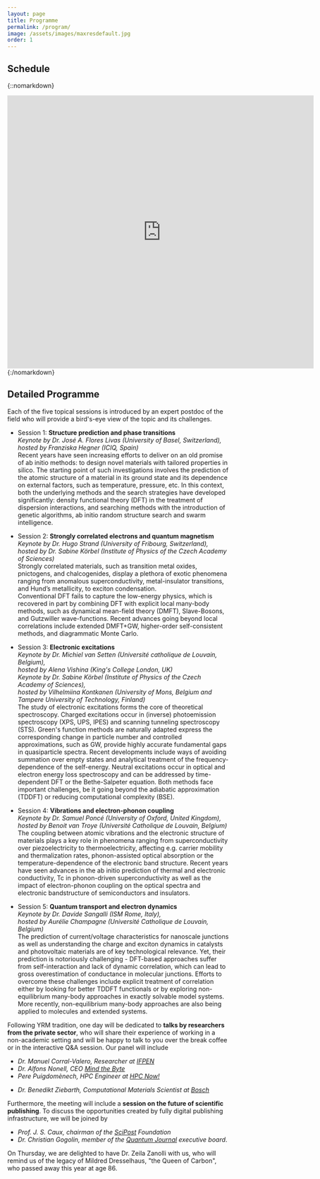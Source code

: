 ```yaml
---
layout: page
title: Programme
permalink: /program/
image: /assets/images/maxresdefault.jpg
order: 1
---
```

## Schedule

{::nomarkdown}
<iframe src="https://docs.google.com/spreadsheets/d/1oF4J5JstQp8QPl49mK-G3SM1PKP_B4w5uzbie0t3HIk/pubhtml?widget=true&amp;headers=false&amp;rm=minimal"  width="695" height=620 frameborder=0 style:"border:0"></iframe>
{:/nomarkdown}

## Detailed Programme
<b></b>

Each of the five topical sessions is introduced by an expert postdoc of the
field who will provide a bird's-eye view of the topic and its challenges.

* Session 1: **Structure prediction and phase transitions**<br>
  <i>Keynote by Dr. José A. Flores Livas (University of Basel, Switzerland),<br>
     hosted by Franziska Hegner (ICIQ, Spain)</i><br>
Recent years have seen increasing efforts to deliver on an old promise of ab initio methods: to design novel materials with tailored properties in silico. The starting point of such investigations involves the prediction of the atomic structure of a material in its ground state and its dependence on external factors, such as temperature, pressure, etc.
In this context, both the underlying methods and the search strategies have developed significantly: density functional theory (DFT) in the treatment of dispersion interactions, and searching methods with the introduction of genetic algorithms, ab initio random structure search and swarm intelligence.

* Session 2: **Strongly correlated electrons and quantum magnetism**<br>
  <i>Keynote by Dr. Hugo Strand (University of Fribourg, Switzerland),<br>
  hosted by Dr. Sabine Körbel (Institute of Physics of the Czech Academy of Sciences)</i><br>
Strongly correlated materials, such as transition metal oxides, pnictogens, and chalcogenides, display a plethora of exotic phenomena ranging from anomalous superconductivity, metal-insulator transitions, and Hund’s metallicity, to exciton condensation.<br>
Conventional DFT fails to capture the low-energy physics, which is recovered in part by combining DFT with explicit local many-body methods, such as dynamical mean-field theory (DMFT), Slave-Bosons, and Gutzwiller wave-functions. Recent advances going beyond local correlations include extended DMFT+GW, higher-order self-consistent methods, and diagrammatic Monte Carlo.

* Session 3: **Electronic excitations**<br>
  <i>Keynote by Dr. Michiel van Setten (Université catholique de Louvain, Belgium),<br>
     hosted by Alena Vishina (King's College London, UK)<br>
     Keynote by Dr. Sabine Körbel (Institute of Physics of the Czech Academy of Sciences),<br>
     hosted by Vilhelmiina Kontkanen (University of Mons, Belgium and Tampere University of Technology, Finland)</i><br>
The study of electronic excitations forms the core of theoretical spectroscopy. Charged excitations occur in (inverse) photoemission spectroscopy (XPS, UPS, IPES) and scanning tunneling spectroscopy (STS). Green's function methods are naturally adapted express the corresponding change in particle number and controlled approximations, such as GW, provide highly accurate fundamental gaps in quasiparticle spectra. Recent developments include ways of avoiding summation over empty states and analytical treatment of the frequency-dependence of the self-energy.
Neutral excitations occur in optical and electron energy loss spectroscopy and can be addressed by time-dependent DFT or the Bethe-Salpeter equation. Both methods face important challenges, be it going beyond the adiabatic approximation (TDDFT) or reducing computational complexity (BSE). 

* Session 4: **Vibrations and electron-phonon coupling**<br>
  <i>Keynote by Dr. Samuel Poncé (University of Oxford, United Kingdom),<br>
     hosted by Benoit van Troye (Université Catholique de Louvain, Belgium)</i><br>
The coupling between atomic vibrations and the electronic structure of materials plays a key role in phenomena ranging from superconductivity over piezoelectricity to thermoelectricity, affecting e.g. carrier mobility and thermalization rates, phonon-assisted optical absorption or the temperature-dependence of the electronic band structure. 
Recent years have seen advances in the ab initio prediction of thermal and electronic conductivity, Tc in phonon-driven superconductivity as well as the impact of electron-phonon coupling on the optical spectra and electronic bandstructure of semiconductors and insulators.

* Session 5: **Quantum transport and electron dynamics**<br>
  <i>Keynote by Dr. Davide Sangalli (ISM Rome, Italy),<br>
     hosted by Aurélie Champagne (Université Catholique de Louvain, Belgium)</i><br>
The prediction of current/voltage characteristics for nanoscale junctions as well as understanding the charge and exciton dynamics in catalysts and photovoltaic materials are of key technological relevance. Yet, their prediction is notoriously challenging - DFT-based approaches suffer from self-interaction and lack of dynamic correlation, which can lead to gross overestimation of conductance in molecular junctions.
Efforts to overcome these challenges include explicit treatment of correlation either by looking for better TDDFT functionals or by exploring non-equilibrium many-body approaches in exactly solvable model systems. More recently, non-equilibrium many-body approaches are also being applied to molecules and extended systems.

Following YRM tradition, one day will be dedicated to **talks by researchers
from the private sector**, who will share their experience of working in a
non-academic setting and will be happy to talk to you over the break coffee or
in the interactive Q&A session.
Our panel will include

* <i>Dr. Manuel Corral-Valero, Researcher at [IFPEN](http://www.ifpenergiesnouvelles.com/)</i>
* <i>Dr. Alfons Nonell, CEO [Mind the Byte](https://www.mindthebyte.com/)</i>
* <i>Pere Puigdomènech, HPC Engineer at [HPC Now!](http://www.hpcnow.com/)</i>
<!-- * <i>Dr. Claudia Violante, Project Manager and Data Scientist at [Pangea Formazione](http://www.pangeaformazione.it/en/)</i> -->
* <i>Dr. Benedikt Ziebarth, Computational Materials Scientist at [Bosch](http://www.bosch.com/en/com/home/index.php)</i>

Furthermore, the meeting will include a **session on the future of scientific
publishing**. To discuss the opportunities created by fully digital publishing
infrastructure, we will be joined by

*  <i>Prof. J. S. Caux, chairman of the [SciPost](https://scipost.org) Foundation</i>
*  <i>Dr. Christian Gogolin, member of the [Quantum Journal](http://quantum-journal.org)
executive board</i>.

On Thursday, we are delighted to have Dr. Zeila Zanolli with us,
who will remind us of the legacy of Mildred Dresselhaus, "the Queen of Carbon",
who passed away this year at age 86.

<!-- 
## Programme
<br>
Mondays and Friday talks will take place in K-1.14 room of the King's Building (King’s College Strand Campus), while from Tuesday until Thursday in room K2.31. St. David's Room of the King's building will be designated for posters and the coffee breaks. For more information please refer to the [Venue](../venue/) section of the website.

 -->
